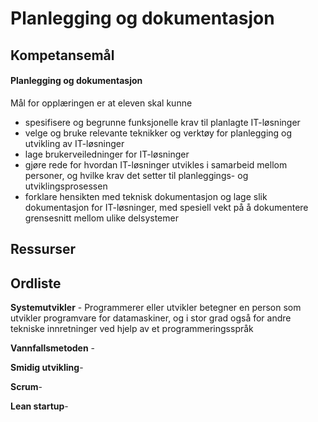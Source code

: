 # Planlegging og dokumentasjon

## Kompetansemål

#### Planlegging og dokumentasjon

Mål for opplæringen er at eleven skal kunne

- spesifisere og begrunne funksjonelle krav til planlagte IT-løsninger
- velge og bruke relevante teknikker og verktøy for planlegging og utvikling av IT-løsninger
- lage brukerveiledninger for IT-løsninger
- gjøre rede for hvordan IT-løsninger utvikles i samarbeid mellom personer, og hvilke krav det setter til planleggings- og utviklingsprosessen
- forklare hensikten med teknisk dokumentasjon og lage slik dokumentasjon for IT-løsninger, med spesiell vekt på å dokumentere grensesnitt mellom ulike delsystemer

## Ressurser

[Undervisningsopplegg]: https://docs.google.com/document/d/16-28q_hXilJhnLKAioNZAQli9pHS-WiU-fyn0tX8EZA/edit?usp=sharing
[Eksamensoppgaver]: https://github.com/thorcc/thorcc.github.io/blob/master/IT2/Planlegging%20og%20dokumentasjon/oppgaver.md
[Youtube: one day in the life of a SAP software]: https://www.youtube.com/watch?v=CxoGjX3JvHI
[Youtube: Scrum ,Silicon Valley S01E05]: https://www.youtube.com/watch?v=oyVksFviJVE



## Ordliste

**Systemutvikler** - Programmerer eller utvikler betegner en person som utvikler programvare for datamaskiner, og i stor grad også for andre tekniske innretninger ved hjelp av et programmeringsspråk

**Vannfallsmetoden** -

**Smidig utvikling**-

**Scrum**-

**Lean startup**-